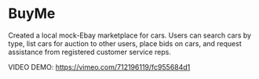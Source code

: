 # BuyMe
Created a local mock-Ebay marketplace for cars. Users can search cars by type, list cars for auction to other users, place bids on cars, and request assistance from registered customer service reps. 

VIDEO DEMO: https://vimeo.com/712196119/fc955684d1
